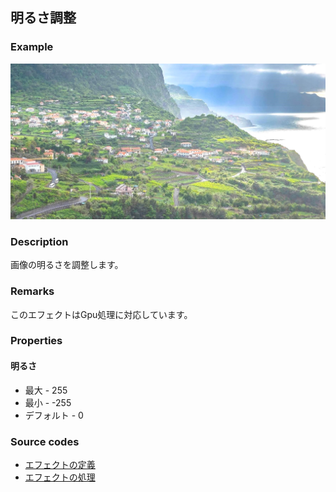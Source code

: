 ## 明るさ調整

### Example

![](https://github.com/b-editor/BEditor/raw/main/docs/example/brightness.jpg)

### Description

画像の明るさを調整します。

### Remarks

このエフェクトはGpu処理に対応しています。

### Properties

#### 明るさ

* 最大 - 255
* 最小 - -255
* デフォルト - 0

### Source codes

* [エフェクトの定義](https://github.com/b-editor/BEditor/blob/main/src/BEditor.Primitive/Effects/PrimitiveImages/BrightnessCorrection.cs)
* [エフェクトの処理](https://github.com/b-editor/BEditor/blob/main/src/BEditor.Drawing/PixelOperation/BrightnessOperation.cs)